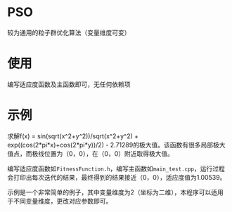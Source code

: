 # PSO
较为通用的粒子群优化算法（变量维度可变）

# 使用

编写适应度函数及主函数即可，无任何依赖项

# 示例

求解f(x) = sin(sqrt(x^2+y^2))/sqrt(x^2+y^2) + exp((cos(2\*pi\*x)+cos(2\*pi\*y))/2) - 2.71289的极大值。该函数有很多局部极大值点，而极线位置为（0，0），在（0，0）附近取得极大值。

编写适应度函数如`FitnessFunction.h`，编写主函数如`main_test.cpp`，运行过程会打印出每次迭代的结果，最终得到的结果接近（0，0），适应度值为1.00539。

示例是一个非常简单的例子，其中变量维度为2（坐标为二维），本程序可以适用于不同变量维度，更改对应参数即可。
